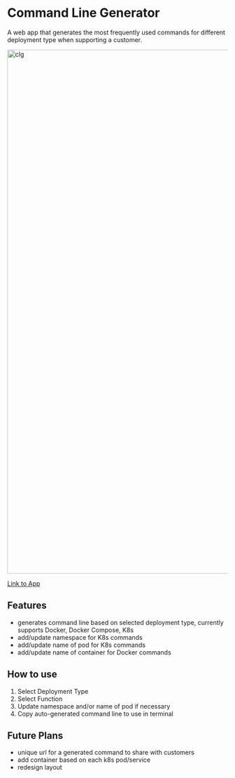 # Command Line Generator

A web app that generates the most frequently used commands for different deployment type when supporting a customer.

<img width="1195" alt="clg" width="100%" src="https://user-images.githubusercontent.com/68532117/121770229-0008d100-cb1d-11eb-9a47-e81a4e1beb23.png">

[Link to App](https://sourcegraph.github.io/support-tools/command-generator/beta)

## Features

- generates command line based on selected deployment type, currently supports Docker, Docker Compose, K8s
- add/update namespace for K8s commands
- add/update name of pod for K8s commands
- add/update name of container for Docker commands

## How to use

1. Select Deployment Type
1. Select Function
1. Update namespace and/or name of pod if necessary
1. Copy auto-generated command line to use in terminal

## Future Plans

- unique url for a generated command to share with customers
- add container based on each k8s pod/service
- redesign layout

